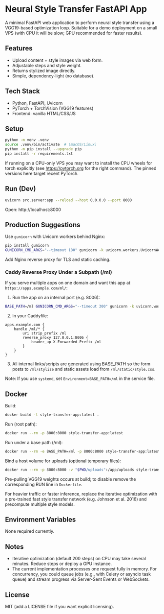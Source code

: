 # Neural Style Transfer FastAPI App

A minimal FastAPI web application to perform neural style transfer using a VGG19-based optimization loop. Suitable for a demo deployment on a small VPS (with CPU it will be slow; GPU recommended for faster results).

## Features
- Upload content + style images via web form.
- Adjustable steps and style weight.
- Returns stylized image directly.
- Simple, dependency-light (no database).

## Tech Stack
- Python, FastAPI, Uvicorn
- PyTorch + TorchVision (VGG19 features)
- Frontend: vanilla HTML/CSS/JS

## Setup
```bash
python -m venv .venv
source .venv/bin/activate  # (macOS/Linux)
python -m pip install --upgrade pip
pip install -r requirements.txt
```

If running on a CPU-only VPS you may want to install the CPU wheels for torch explicitly (see https://pytorch.org for the right command). The pinned versions here target recent PyTorch.

## Run (Dev)
```bash
uvicorn src.server:app --reload --host 0.0.0.0 --port 8000
```
Open: http://localhost:8000

## Production Suggestions
Use `gunicorn` with Uvicorn workers behind Nginx:
```bash
pip install gunicorn
GUNICORN_CMD_ARGS="--timeout 180" gunicorn -k uvicorn.workers.UvicornWorker -w 1 -b 0.0.0.0:8000 src.server:app
```
Add Nginx reverse proxy for TLS and static caching.

### Caddy Reverse Proxy Under a Subpath (/ml)
If you serve multiple apps on one domain and want this app at `https://apps.example.com/ml/`:

1. Run the app on an internal port (e.g. 8006):
```bash
BASE_PATH=/ml GUNICORN_CMD_ARGS="--timeout 300" gunicorn -k uvicorn.workers.UvicornWorker -w 1 -b 127.0.0.1:8006 src.server:app
```

2. In your Caddyfile:
```
apps.example.com {
	handle /ml/* {
		uri strip_prefix /ml
		reverse_proxy 127.0.0.1:8006 {
			header_up X-Forwarded-Prefix /ml
		}
	}
}
```

3. All internal links/scripts are generated using BASE_PATH so the form posts to `/ml/stylize` and static assets load from `/ml/static/style.css`.

Note: If you use `systemd`, set `Environment=BASE_PATH=/ml` in the service file.

## Docker
Build:
```bash
docker build -t style-transfer-app:latest .
```

Run (root path):
```bash
docker run --rm -p 8000:8000 style-transfer-app:latest
```

Run under a base path (/ml):
```bash
docker run --rm -e BASE_PATH=/ml -p 8000:8000 style-transfer-app:latest
```

Bind a host volume for uploads (optional temporary files):
```bash
docker run --rm -p 8000:8000 -v "$PWD/uploads":/app/uploads style-transfer-app:latest
```

Pre-pulling VGG19 weights occurs at build; to disable remove the corresponding RUN line in `Dockerfile`.

For heavier traffic or faster inference, replace the iterative optimization with a pre-trained fast style transfer network (e.g. Johnson et al. 2016) and precompute multiple style models.

## Environment Variables
None required currently.

## Notes
- Iterative optimization (default 200 steps) on CPU may take several minutes. Reduce steps or deploy a GPU instance.
- The current implementation processes one request fully in memory. For concurrency, you could queue jobs (e.g., with Celery or asyncio task queue) and stream progress via Server-Sent Events or WebSockets.

## License
MIT (add a LICENSE file if you want explicit licensing).
